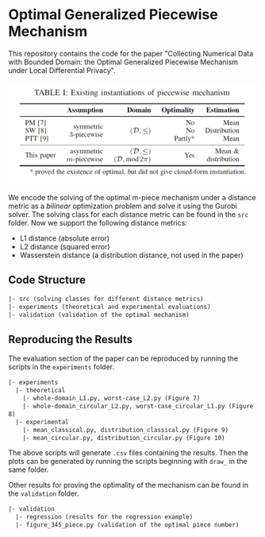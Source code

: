 # Optimal Generalized Piecewise Mechanism

This repository contains the code for the paper "Collecting Numerical Data with Bounded Domain:
the Optimal Generalized Piecewise Mechanism under Local Differential Privacy". 

![Comparison with the existing works](assets/comparison.png)

We encode the solving of the optimal m-piece mechanism under a distance metric as a *bilinear* optimization problem 
and solve it using the Gurobi solver.
The solving class for each distance metric can be found in the `src` folder.
Now we support the following distance metrics:
- L1 distance (absolute error)
- L2 distance (squared error)
- Wasserstein distance (a distribution distance, not used in the paper)

## Code Structure

```
|- src (solving classes for different distance metrics)
|- experiments (theoretical and experimental evaluations)
|- validation (validation of the optimal mechanism)
```

## Reproducing the Results

The evaluation section of the paper can be reproduced by running the scripts in the `experiments` folder.

```
|- experiments
  |- theoretical
    |- whole-domain_L1.py, worst-case_L2.py (Figure 7)
    |- whole-domain_circular_L2.py, worst-case_circular_L1.py (Figure 8)
  |- experimental
    |- mean_classical.py, distribution_classical.py (Figure 9)
    |- mean_circular.py, distribution_circular.py (Figure 10)
```

The above scripts will generate `.csv` files containing the results.
Then the plots can be generated by running the scripts beginning with `draw_` in the same folder.

Other results for proving the optimality of the mechanism can be found in the `validation` folder.

```
|- validation
  |- regression (results for the regression example)
  |- figure_345_piece.py (validation of the optimal piece number)
```
